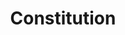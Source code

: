 ---
title: Constitution
picture: constitution.jpg
thumbnail: constitution_t.jpg
alt: A ship in the ocean
medium: Oil
width: 22"
height: 28"
---